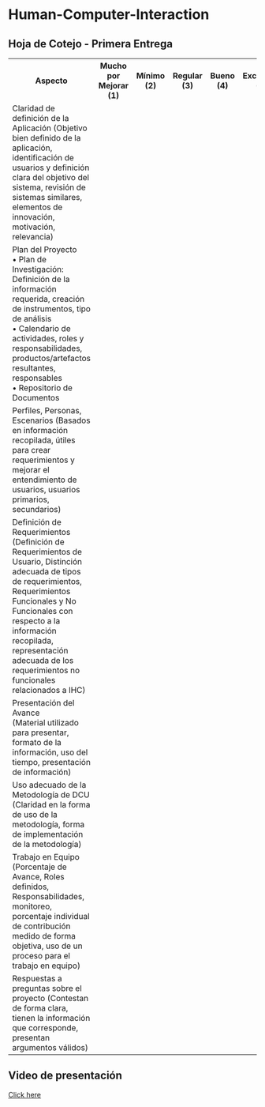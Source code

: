 # Human-Computer-Interaction
<!DOCTYPE html>
<html lang="es">
<head>
    <meta charset="UTF-8">
    <meta name="viewport" content="width=device-width, initial-scale=1.0">
</head>
<body>
    <h2>Hoja de Cotejo - Primera Entrega</h2>
    <table>
        <tr>
            <th>Aspecto</th>
            <th>Mucho por Mejorar (1)</th>
            <th>Mínimo (2)</th>
            <th>Regular (3)</th>
            <th>Bueno (4)</th>
            <th>Excelente (5)</th>
        </tr>
        <tr>
            <td>Claridad de definición de la Aplicación
                (Objetivo bien definido de la aplicación,
                identificación de usuarios y definición clara
                del objetivo del sistema, revisión de
                sistemas similares, elementos de
                innovación, motivación, relevancia)</td>
            <td></td><td></td><td></td><td></td><td></td>
        </tr>
        <tr>
            <td>Plan del Proyecto <br>
                • Plan de Investigación: Definición de
                    la información requerida, creación
                    de instrumentos, tipo de análisis <br>
                • Calendario de actividades, roles y
                    responsabilidades,
                    productos/artefactos resultantes,
                    responsables <br>
                • Repositorio de Documentos</td>
            <td></td><td></td><td></td><td></td><td></td>
        </tr>
        <tr>
            <td>Perfiles, Personas, Escenarios (Basados en
                  información recopilada, útiles para crear
                  requerimientos y mejorar el entendimiento
                  de usuarios, usuarios primarios,
                  secundarios)</td>
            <td></td><td></td><td></td><td></td><td></td>
        </tr>
        <tr>
            <td>Definición de Requerimientos (Definición de
              Requerimientos de Usuario, Distinción
              adecuada de tipos de requerimientos,
              Requerimientos Funcionales y No
              Funcionales con respecto a la información
              recopilada, representación adecuada de los
              requerimientos no funcionales relacionados
              a IHC)</td>
            <td></td><td></td><td></td><td></td><td></td>
        </tr>
        <tr>
            <td>Presentación del Avance <br>
                (Material utilizado para presentar, formato
                de la información, uso del tiempo,
                presentación de información)</td>
            <td></td><td></td><td></td><td></td><td></td>
        </tr>
        <tr>
            <td>Uso adecuado de la Metodología de DCU
                (Claridad en la forma de uso de la
                metodología, forma de implementación de
                la metodología)</td>
            <td></td><td></td><td></td><td></td><td></td>
        </tr>
        <tr>
            <td>Trabajo en Equipo (Porcentaje de Avance,
              Roles definidos, Responsabilidades,
              monitoreo, porcentaje individual de
              contribución medido de forma objetiva, uso
              de un proceso para el trabajo en equipo)</td>
            <td></td><td></td><td></td><td></td><td></td>
        </tr>
        <tr>
            <td>Respuestas a preguntas sobre el proyecto
              (Contestan de forma clara, tienen la
              información que corresponde, presentan
              argumentos válidos)</td>
            <td></td><td></td><td></td><td></td><td></td>
        </tr>
    </table>
    <h2>Video de presentaci&oacute;n</h2>
    <a href="https://youtu.be/yVQ-6kh2XPw">Click here</a>
</body>
</html>
